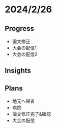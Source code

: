 # 2024/2/26

## Progress

- 論文修正
- 大会の配信1
- 大会の配信2

## Insights

## Plans

- 地元へ帰省
- 病院
- 論文修正完了&確認
- 大会の配信
